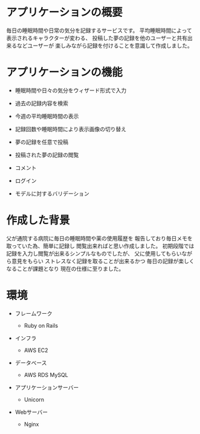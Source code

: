 # アプリケーションの概要

毎日の睡眠時間や日常の気分を記録するサービスです。
平均睡眠時間によって表示されるキャラクターが変わる、
投稿した夢の記録を他のユーザーと共有出来るなどユーザーが
楽しみながら記録を付けることを意識して作成しました。


# アプリケーションの機能

* 睡眠時間や日々の気分をウィザード形式で入力

* 過去の記録内容を検索

* 今週の平均睡眠時間の表示

* 記録回数や睡眠時間により表示画像の切り替え

* 夢の記録を任意で投稿

* 投稿された夢の記録の閲覧

* コメント

* ログイン

* モデルに対するバリデーション

# 作成した背景

父が通院する病院に毎日の睡眠時間や薬の使用履歴を
報告しており毎日メモを取っていた為、簡単に記録し
閲覧出来ればと思い作成しました。
初期段階では記録を入力し閲覧が出来るシンプルなものでしたが、
父に使用してもらいながら意見をもらい
ストレスなく記録を取ることが出来るかつ
毎日の記録が楽しくなることが課題となり
現在の仕様に至りました。

# 環境

* フレームワーク
  - Ruby on Rails

* インフラ
  - AWS EC2

* データベース
  - AWS RDS MySQL

* アプリケーションサーバー
   - Unicorn

* Webサーバー
   - Nginx
